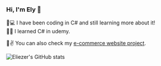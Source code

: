   ### Hi, I'm Ely :wave:



   :radio_button::computer: I have been coding in C# and still learning more about it!<br/>
   :radio_button::book: I learned C# in udemy.<br/>
   <!--:radio_button::v: You can check my <a href="" target="_blank">villa booking app</a>.<br/>
   :radio_button::v: This is the <a href="" target="_blank">API</a> of the <a href="" target="_blank">villa booking app</a>.<br/>-->
   :radio_button::v: You can also check my <a href="https://ely-book-ecommerce.azurewebsites.net/" target="_blank">e-commerce website project</a>.


  ![Eliezer's GitHub stats](https://github-readme-stats.vercel.app/api?username=Elypasaporte&show_icons=true&theme=ayu-mirage)
